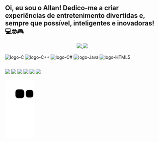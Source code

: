 ## Oi, eu sou o Allan! Dedico-me a criar experiências de entretenimento divertidas e, sempre que possível, inteligentes e inovadoras! 💻🤓🎮 
<!-- Atalho: "windows" + "." = tabela de emojis -->

<!-- GitHub Stats & Most Used Languages -->
<div align="center">
  <a href="https://github.com/allangarib">
  <img height="180em" src="https://github-readme-stats.vercel.app/api?username=allangarib&show_icons=true&theme=dracula&include_all_commits=true&count_private=true"/>
  <img height="180em" src="https://github-readme-stats.vercel.app/api/top-langs/?username=allangarib&layout=compact&langs_count=7&theme=dracula"/>
  </a> 
  <!-- antigo src="https://github-readme-stats.vercel.app/api/top-langs/?username=rafaballerini&layout=compact&langs_count=7&theme=dracula" qndo tiver postado algo -->
</div>
<!-- Linguagens que sei -->
<div style="display: inline_block"><br>
  <img align="center" alt="logo-C" height="40" width="40" src="https://img.icons8.com/color/50/000000/c-programming.png">
  <img align="center" alt="logo-C++" height="40" width="40" src="https://img.icons8.com/color/50/000000/c-plus-plus-logo.png">
  <img align="center" alt="logo-C#" height="40" width="40" src="https://img.icons8.com/color/50/000000/c-sharp-logo-2.png">    
  <!-- <img align="center" alt="Allan-C#" height="40" width="40" src="https://upload.wikimedia.org/wikipedia/commons/4/4f/Csharp_Logo.png"> -->
  <img align="center" alt="logo-Java" height="40" width="40" src="https://img.icons8.com/color/48/000000/java-coffee-cup-logo--v1.png">
  <img align="center" alt="logo-HTML5" height="40" width="40" src="https://upload.wikimedia.org/wikipedia/commons/thumb/6/61/HTML5_logo_and_wordmark.svg/512px-HTML5_logo_and_wordmark.svg.png"/>
  </a>
</div>
  
  ##
  
<!-- Redes Sociais & Contatos -->
<div> 
  <a href="https://www.youtube.com/channel/UCYjZqo4GlohDUmHTvuhaaJQ" target="_blank"><img src="https://img.shields.io/badge/YouTube-FF0000?style=for-the-badge&logo=youtube&logoColor=white" target="_blank"></a>
  <a href="https://instagram.com/allangarib" target="_blank"><img src="https://img.shields.io/badge/-Instagram-DE2F9E?style=for-the-badge&logo=instagram&logoColor=white" target="_blank"></a>
 	<a href="https://twitter.com/allan_garib" target="_blank"><img src="https://img.shields.io/badge/Twitter-33C4FF?style=for-the-badge&logo=twitter&logoColor=white" target="_blank"></a>
  <a href="https://www.facebook.com/AllanGaribOfficial" target="_blank"><img src="https://img.shields.io/badge/Facebook-487CD6?style=for-the-badge&logo=facebook&logoColor=white" target="_blank"></a> 
  <a href="https://www.linkedin.com/in/allan-garib-a850797b/" target="_blank"><img src="https://img.shields.io/badge/-LinkedIn-%230077B5?style=for-the-badge&logo=linkedin&logoColor=white" target="_blank"></a> 
  <a href="https://www.tiktok.com/@allan_garib" target="_blank"><img src="https://img.shields.io/badge/-TikTok-3D3D3D?style=for-the-badge&logo=tiktok&logoColor=white" target="_blank"></a>   
  
 
  ![Snake animation](https://github.com/rafaballerini/rafaballerini/blob/output/github-contribution-grid-snake.svg)
 
</div>
